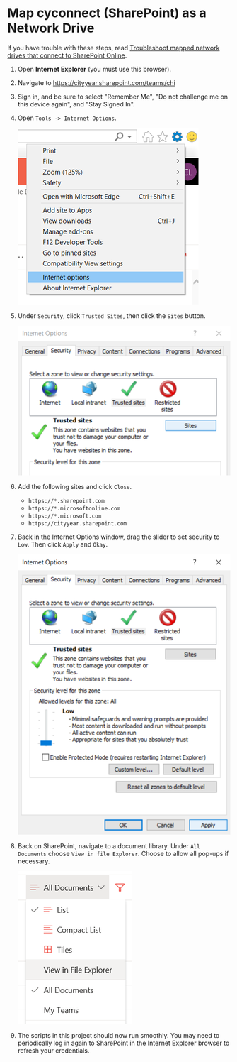 # Map cyconnect (SharePoint) as a Network Drive

If you have trouble with these steps, read [Troubleshoot mapped network drives that connect to SharePoint Online](https://docs.microsoft.com/en-us/sharepoint/troubleshoot/administration/troubleshoot-mapped-network-drives).

1. Open **Internet Explorer** (you must use this browser).

2. Navigate to https://cityyear.sharepoint.com/teams/chi

3. Sign in, and be sure to select "Remember Me", "Do not challenge me on this device again", and "Stay Signed In".

4. Open `Tools -> Internet Options`.

    ![](img/mapdrive_internet_options.png)

5. Under `Security`, click `Trusted Sites`, then click the `Sites` button.

    ![](img/mapdrive_security_sites.png)

6. Add the following sites and click `Close`.
    * `https://*.sharepoint.com`
    * `https://*.microsoftonline.com`
    * `https://*.microsoft.com`
    * `https://cityyear.sharepoint.com`

7. Back in the Internet Options window, drag the slider to set security to `Low`. Then click `Apply` and `Okay`.
    
    ![](img/mapdrive_trusted_permissions.png)

8. Back on SharePoint, navigate to a document library. Under `All Documents` choose `View in file Explorer`. Choose to allow all pop-ups if necessary.

    ![](img/mapdrive_file_explorer.png)

9. The scripts in this project should now run smoothly. You may need to periodically log in again to SharePoint in the Internet Explorer browser to refresh your credentials.
